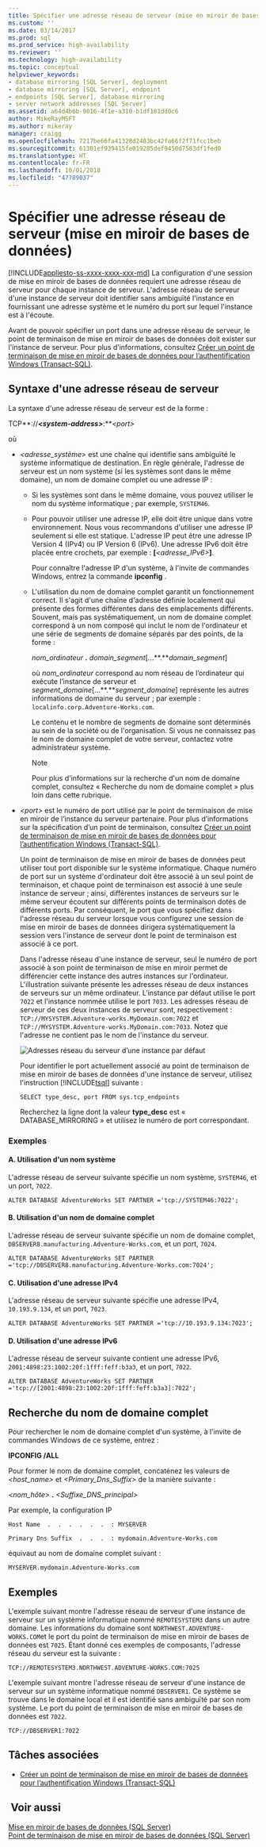```yaml
---
title: Spécifier une adresse réseau de serveur (mise en miroir de bases de données) | Microsoft Docs
ms.custom: ''
ms.date: 03/14/2017
ms.prod: sql
ms.prod_service: high-availability
ms.reviewer: ''
ms.technology: high-availability
ms.topic: conceptual
helpviewer_keywords:
- database mirroring [SQL Server], deployment
- database mirroring [SQL Server], endpoint
- endpoints [SQL Server], database mirroring
- server network addresses [SQL Server]
ms.assetid: a64d4b6b-9016-4f1e-a310-b1df181dd0c6
author: MikeRayMSFT
ms.author: mikeray
manager: craigg
ms.openlocfilehash: 7217be66fa41328d2483bc42fa66f2f71fcc1beb
ms.sourcegitcommit: 61381ef939415fe019285def9450d7583df1fed0
ms.translationtype: HT
ms.contentlocale: fr-FR
ms.lasthandoff: 10/01/2018
ms.locfileid: "47789037"
---
```

# <a name="specify-a-server-network-address-database-mirroring"></a>Spécifier une adresse réseau de serveur (mise en miroir de bases de données)
[!INCLUDE[appliesto-ss-xxxx-xxxx-xxx-md](../../includes/appliesto-ss-xxxx-xxxx-xxx-md.md)]
  La configuration d'une session de mise en miroir de bases de données requiert une adresse réseau de serveur pour chaque instance de serveur. L'adresse réseau de serveur d'une instance de serveur doit identifier sans ambiguïté l'instance en fournissant une adresse système et le numéro du port sur lequel l'instance est à l'écoute.  
  
 Avant de pouvoir spécifier un port dans une adresse réseau de serveur, le point de terminaison de mise en miroir de bases de données doit exister sur l'instance de serveur. Pour plus d’informations, consultez [Créer un point de terminaison de mise en miroir de bases de données pour l’authentification Windows &#40;Transact-SQL&#41;](../../database-engine/database-mirroring/create-a-database-mirroring-endpoint-for-windows-authentication-transact-sql.md).  
  
  
##  <a name="Syntax"></a> Syntaxe d'une adresse réseau de serveur  
 La syntaxe d'une adresse réseau de serveur est de la forme :  
  
 TCP**://***\<system-address>***:***\<port>*  
  
 où  
  
-   *\<adresse_système>* est une chaîne qui identifie sans ambiguïté le système informatique de destination. En règle générale, l'adresse de serveur est un nom système (si les systèmes sont dans le même domaine), un nom de domaine complet ou une adresse IP :  
  
    -   Si les systèmes sont dans le même domaine, vous pouvez utiliser le nom du système informatique ; par exemple, `SYSTEM46`.  
  
    -   Pour pouvoir utiliser une adresse IP, elle doit être unique dans votre environnement. Nous vous recommandons d'utiliser une adresse IP seulement si elle est statique. L'adresse IP peut être une adresse IP Version 4 (IPv4) ou IP Version 6 (IPv6). Une adresse IPv6 doit être placée entre crochets, par exemple : **[***<adresse_IPv6>***]**.  
  
         Pour connaître l'adresse IP d'un système, à l'invite de commandes Windows, entrez la commande **ipconfig** .  
  
    -   L'utilisation du nom de domaine complet garantit un fonctionnement correct. Il s'agit d'une chaîne d'adresse définie localement qui présente des formes différentes dans des emplacements différents. Souvent, mais pas systématiquement, un nom de domaine complet correspond à un nom composé qui inclut le nom de l'ordinateur et une série de segments de domaine séparés par des points, de la forme :  
  
         *nom_ordinateur* **.** *domain_segment*[...**.***domain_segment*]  
  
         où *nom_ordinateur* correspond au nom réseau de l’ordinateur qui exécute l’instance de serveur et *segment_domaine*[...**.***segment_domaine*] représente les autres informations de domaine du serveur ; par exemple : `localinfo.corp.Adventure-Works.com`.  
  
         Le contenu et le nombre de segments de domaine sont déterminés au sein de la société ou de l'organisation. Si vous ne connaissez pas le nom de domaine complet de votre serveur, contactez votre administrateur système.  
  
        > [!NOTE]  
        >  Pour plus d'informations sur la recherche d'un nom de domaine complet, consultez « Recherche du nom de domaine complet » plus loin dans cette rubrique.  
  
-   *\<port>* est le numéro de port utilisé par le point de terminaison de mise en miroir de l’instance du serveur partenaire. Pour plus d’informations sur la spécification d’un point de terminaison, consultez [Créer un point de terminaison de mise en miroir de bases de données pour l’authentification Windows &#40;Transact-SQL&#41;](../../database-engine/database-mirroring/create-a-database-mirroring-endpoint-for-windows-authentication-transact-sql.md).  
  
     Un point de terminaison de mise en miroir de bases de données peut utiliser tout port disponible sur le système informatique. Chaque numéro de port sur un système d'ordinateur doit être associé à un seul point de terminaison, et chaque point de terminaison est associé à une seule instance de serveur ; ainsi, différentes instances de serveurs sur le même serveur écoutent sur différents points de terminaison dotés de différents ports. Par conséquent, le port que vous spécifiez dans l'adresse réseau du serveur lorsque vous configurez une session de mise en miroir de bases de données dirigera systématiquement la session vers l'instance de serveur dont le point de terminaison est associé à ce port.  
  
     Dans l'adresse réseau d'une instance de serveur, seul le numéro de port associé à son point de terminaison de mise en miroir permet de différencier cette instance des autres instances sur l'ordinateur. L'illustration suivante présente les adresses réseau de deux instances de serveurs sur un même ordinateur. L'instance par défaut utilise le port `7022` et l'instance nommée utilise le port `7033`. Les adresses réseau de serveur de ces deux instances de serveur sont, respectivement : `TCP://MYSYSTEM.Adventure-works.MyDomain.com:7022` et `TCP://MYSYSTEM.Adventure-works.MyDomain.com:7033`. Notez que l'adresse ne contient pas le nom de l'instance du serveur.  
  
     ![Adresses réseau du serveur d’une instance par défaut](../../database-engine/availability-groups/windows/media/dbm-2-instances-ports-1-system.gif "Adresses réseau du serveur d’une instance par défaut")  
  
     Pour identifier le port actuellement associé au point de terminaison de mise en miroir de bases de données d'une instance de serveur, utilisez l'instruction [!INCLUDE[tsql](../../includes/tsql-md.md)] suivante :  
  
    ```  
    SELECT type_desc, port FROM sys.tcp_endpoints  
    ```  
  
     Recherchez la ligne dont la valeur **type_desc** est « DATABASE_MIRRORING » et utilisez le numéro de port correspondant.  
  
### <a name="examples"></a>Exemples  
  
#### <a name="a-using-a-system-name"></a>A. Utilisation d'un nom système  
 L'adresse réseau de serveur suivante spécifie un nom système, `SYSTEM46`, et un port, `7022`.  
  
```  
ALTER DATABASE AdventureWorks SET PARTNER ='tcp://SYSTEM46:7022';  
```  
  
#### <a name="b-using-a-fully-qualified-domain-name"></a>B. Utilisation d'un nom de domaine complet  
 L'adresse réseau de serveur suivante spécifie un nom de domaine complet, `DBSERVER8.manufacturing.Adventure-Works.com`, et un port, `7024`.  
  
```  
ALTER DATABASE AdventureWorks SET PARTNER ='tcp://DBSERVER8.manufacturing.Adventure-Works.com:7024';  
```  
  
#### <a name="c-using-ipv4"></a>C. Utilisation d'une adresse IPv4  
 L'adresse réseau de serveur suivante spécifie une adresse IPv4, `10.193.9.134`, et un port, `7023`.  
  
```  
ALTER DATABASE AdventureWorks SET PARTNER ='tcp://10.193.9.134:7023';  
```  
  
#### <a name="d-using-ipv6"></a>D. Utilisation d'une adresse IPv6  
 L'adresse réseau de serveur suivante contient une adresse IPv6, `2001:4898:23:1002:20f:1fff:feff:b3a3`, et un port, `7022`.  
  
```  
ALTER DATABASE AdventureWorks SET PARTNER ='tcp://[2001:4898:23:1002:20f:1fff:feff:b3a3]:7022';  
```  
  
## <a name="finding-the-fully-qualified-domain-name"></a>Recherche du nom de domaine complet  
 Pour rechercher le nom de domaine complet d'un système, à l'invite de commandes Windows de ce système, entrez :  
  
 **IPCONFIG /ALL**  
  
 Pour former le nom de domaine complet, concaténez les valeurs de *<host_name>* et *<Primary_Dns_Suffix>* de la manière suivante :  
  
 *&lt;nom_hôte&gt;* **.** *<Suffixe_DNS_principal>*  
  
 Par exemple, la configuration IP  
  
 `Host Name  .  .  .  .  .  .  : MYSERVER`  
  
 `Primary Dns Suffix  .  .  .  : mydomain.Adventure-Works.com`  
  
 équivaut au nom de domaine complet suivant :  
  
 `MYSERVER.mydomain.Adventure-Works.com`  
  
##  <a name="Examples"></a> Exemples  
 L'exemple suivant montre l'adresse réseau de serveur d'une instance de serveur sur un système informatique nommé `REMOTESYSTEM3` dans un autre domaine. Les informations du domaine sont `NORTHWEST.ADVENTURE-WORKS.COM`et le port du point de terminaison de mise en miroir de bases de données est `7025`. Étant donné ces exemples de composants, l'adresse réseau du serveur est la suivante :  
  
 `TCP://REMOTESYSTEM3.NORTHWEST.ADVENTURE-WORKS.COM:7025`  
  
 L'exemple suivant montre l'adresse réseau de serveur d'une instance de serveur sur un système informatique nommé `DBSERVER1`. Ce système se trouve dans le domaine local et il est identifié sans ambiguïté par son nom système. Le port du point de terminaison de mise en miroir de bases de données est `7022`.  
  
 `TCP://DBSERVER1:7022`  
  
##  <a name="RelatedTasks"></a> Tâches associées  
  
-   [Créer un point de terminaison de mise en miroir de bases de données pour l’authentification Windows &#40;Transact-SQL&#41;](../../database-engine/database-mirroring/create-a-database-mirroring-endpoint-for-windows-authentication-transact-sql.md)  
  
## <a name="see-also"></a> Voir aussi  
 [Mise en miroir de bases de données &#40;SQL Server&#41;](../../database-engine/database-mirroring/database-mirroring-sql-server.md)   
 [Point de terminaison de mise en miroir de bases de données &#40;SQL Server&#41;](../../database-engine/database-mirroring/the-database-mirroring-endpoint-sql-server.md)  
  
  
